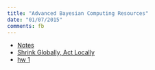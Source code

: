 ```yaml
---
title: "Advanced Bayesian Computing Resources"
date: "01/07/2015"
comments: fb
---
```


- [Notes](/assets/ams268/notes/notes.pdf)
- [Shrink Globally, Act Locally](/assets/ams268/notes/bayesReg.pdf)
- [hw 1](/assets/ams268/hw/hw1/instructions/hw1.pdf)

